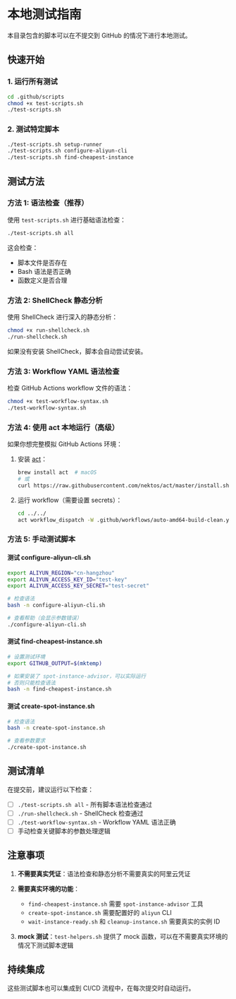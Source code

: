 # 本地测试指南

本目录包含的脚本可以在不提交到 GitHub 的情况下进行本地测试。

## 快速开始

### 1. 运行所有测试

```bash
cd .github/scripts
chmod +x test-scripts.sh
./test-scripts.sh
```

### 2. 测试特定脚本

```bash
./test-scripts.sh setup-runner
./test-scripts.sh configure-aliyun-cli
./test-scripts.sh find-cheapest-instance
```

## 测试方法

### 方法 1: 语法检查（推荐）

使用 `test-scripts.sh` 进行基础语法检查：

```bash
./test-scripts.sh all
```

这会检查：
- 脚本文件是否存在
- Bash 语法是否正确
- 函数定义是否合理

### 方法 2: ShellCheck 静态分析

使用 ShellCheck 进行深入的静态分析：

```bash
chmod +x run-shellcheck.sh
./run-shellcheck.sh
```

如果没有安装 ShellCheck，脚本会自动尝试安装。

### 方法 3: Workflow YAML 语法检查

检查 GitHub Actions workflow 文件的语法：

```bash
chmod +x test-workflow-syntax.sh
./test-workflow-syntax.sh
```

### 方法 4: 使用 act 本地运行（高级）

如果你想完整模拟 GitHub Actions 环境：

1. 安装 [act](https://github.com/nektos/act)：
   ```bash
   brew install act  # macOS
   # 或
   curl https://raw.githubusercontent.com/nektos/act/master/install.sh | sudo bash  # Linux
   ```

2. 运行 workflow（需要设置 secrets）：
   ```bash
   cd ../../
   act workflow_dispatch -W .github/workflows/auto-amd64-build-clean.yml
   ```

### 方法 5: 手动测试脚本

#### 测试 configure-aliyun-cli.sh

```bash
export ALIYUN_REGION="cn-hangzhou"
export ALIYUN_ACCESS_KEY_ID="test-key"
export ALIYUN_ACCESS_KEY_SECRET="test-secret"

# 检查语法
bash -n configure-aliyun-cli.sh

# 查看帮助（会显示参数错误）
./configure-aliyun-cli.sh
```

#### 测试 find-cheapest-instance.sh

```bash
# 设置测试环境
export GITHUB_OUTPUT=$(mktemp)

# 如果安装了 spot-instance-advisor，可以实际运行
# 否则只能检查语法
bash -n find-cheapest-instance.sh
```

#### 测试 create-spot-instance.sh

```bash
# 检查语法
bash -n create-spot-instance.sh

# 查看参数要求
./create-spot-instance.sh
```

## 测试清单

在提交前，建议运行以下检查：

- [ ] `./test-scripts.sh all` - 所有脚本语法检查通过
- [ ] `./run-shellcheck.sh` - ShellCheck 检查通过
- [ ] `./test-workflow-syntax.sh` - Workflow YAML 语法正确
- [ ] 手动检查关键脚本的参数处理逻辑

## 注意事项

1. **不需要真实凭证**：语法检查和静态分析不需要真实的阿里云凭证
2. **需要真实环境的功能**：
   - `find-cheapest-instance.sh` 需要 `spot-instance-advisor` 工具
   - `create-spot-instance.sh` 需要配置好的 `aliyun` CLI
   - `wait-instance-ready.sh` 和 `cleanup-instance.sh` 需要真实的实例 ID

3. **mock 测试**：`test-helpers.sh` 提供了 mock 函数，可以在不需要真实环境的情况下测试脚本逻辑

## 持续集成

这些测试脚本也可以集成到 CI/CD 流程中，在每次提交时自动运行。

